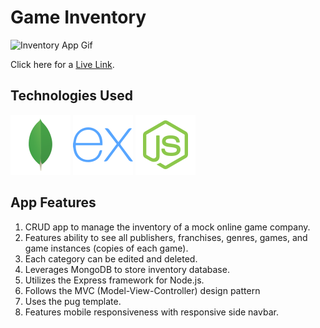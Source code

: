 # Game Inventory

![Inventory App Gif](https://github.com/wise-guru/inventory-app/blob/main/public/images/inventory.gif)

Click here for a [Live Link](https://inventory-app-ls92.onrender.com/catalog).

## Technologies Used

[![MongoDB](https://github.com/wise-guru/portfolio/blob/main/src/assets/skills/mongoDB.svg)](https://en.wikipedia.org/wiki/MongoDB) [![Express](https://github.com/wise-guru/inventory-app/blob/main/public/images/express.svg)](https://expressjs.com/) [![Node.js](https://github.com/wise-guru/inventory-app/blob/main/public/images/nodejs.svg)](https://en.wikipedia.org/wiki/Node.js)

## App Features

1. CRUD app to manage the inventory of a mock online game company.
2. Features ability to see all publishers, franchises, genres, games, and game instances (copies of each game).
3. Each category can be edited and deleted.
4. Leverages MongoDB to store inventory database.
5. Utilizes the Express framework for Node.js.
6. Follows the MVC (Model-View-Controller) design pattern
7. Uses the pug template.
8. Features mobile responsiveness with responsive side navbar.
